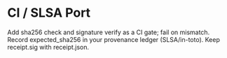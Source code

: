 # CI / SLSA Port

Add sha256 check and signature verify as a CI gate; fail on mismatch.
Record expected_sha256 in your provenance ledger (SLSA/in-toto). Keep receipt.sig with receipt.json.
